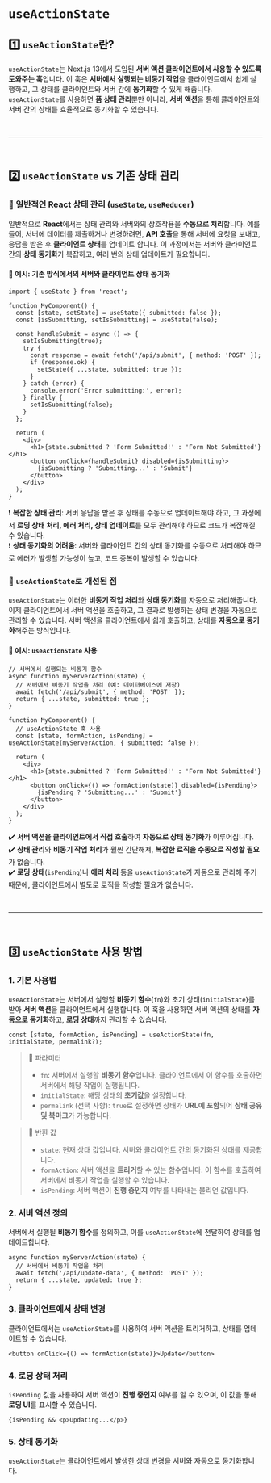# `useActionState`
## 1️⃣ `useActionState`란?
`useActionState`는 Next.js 13에서 도입된 **서버 액션 클라이언트에서 사용할 수 있도록 도와주는 훅**입니다. 이 훅은 **서버에서 실행되는 비동기 작업**을 클라이언트에서 쉽게 실행하고, 그 상태를 클라이언트와 서버 간에 **동기화**할 수 있게 해줍니다. `useActionState`를 사용하면 **폼 상태 관리**뿐만 아니라, **서버 액션**을 통해 클라이언트와 서버 간의 상태를 효율적으로 동기화할 수 있습니다.

<br>

- - -

<br>

## 2️⃣ `useActionState` vs 기존 상태 관리
### 🔹 일반적인 React 상태 관리 (`useState`, `useReducer`) 
일반적으로 **React**에서는 상태 관리와 서버와의 상호작용을 **수동으로 처리**합니다. 예를 들어, 서버에 데이터를 제출하거나 변경하려면, **API 호출**을 통해 서버에 요청을 보내고, 응답을 받은 후 **클라이언트 상태**를 업데이트 합니다. 
이 과정에서는 서버와 클라이언트 간의 **상태 동기화**가 복잡하고, 여러 번의 상태 업데이트가 필요합니다.

#### 🧐 예시: 기존 방식에서의 서버와 클라이언트 상태 동기화
```tsx
import { useState } from 'react';

function MyComponent() {
  const [state, setState] = useState({ submitted: false });
  const [isSubmitting, setIsSubmitting] = useState(false);

  const handleSubmit = async () => {
    setIsSubmitting(true);
    try {
      const response = await fetch('/api/submit', { method: 'POST' });
      if (response.ok) {
        setState({ ...state, submitted: true });
      }
    } catch (error) {
      console.error('Error submitting:', error);
    } finally {
      setIsSubmitting(false);
    }
  };

  return (
    <div>
      <h1>{state.submitted ? 'Form Submitted!' : 'Form Not Submitted'}</h1>
      <button onClick={handleSubmit} disabled={isSubmitting}>
        {isSubmitting ? 'Submitting...' : 'Submit'}
      </button>
    </div>
  );
}
```
❗ **복잡한 상태 관리**: 서버 응답을 받은 후 상태를 수동으로 업데이트해야 하고, 그 과정에서 **로딩 상태 처리, 에러 처리, 상태 업데이트**를 모두 관리해야 하므로 코드가 복잡해질 수 있습니다.   
❗ **상태 동기화의 어려움**: 서버와 클라이언트 간의 상태 동기화를 수동으로 처리해야 하므로 에러가 발생할 가능성이 높고, 코드 중복이 발생할 수 있습니다.

### 🔹 `useActionState`로 개선된 점
`useActionState`는 이러한 **비동기 작업 처리**와 **상태 동기화**를 자동으로 처리해줍니다. 이제 클라이언트에서 서버 액션을 호출하고, 그 결과로 발생하는 상태 변경을 자동으로 관리할 수 있습니다. 서버 액션을 클라이언트에서 쉽게 호출하고, 상태를 **자동으로 동기화**해주는 방식입니다.

#### 🧐 예시: `useActionState` 사용
```tsx
// 서버에서 실행되는 비동기 함수
async function myServerAction(state) {
  // 서버에서 비동기 작업을 처리 (예: 데이터베이스에 저장)
  await fetch('/api/submit', { method: 'POST' });
  return { ...state, submitted: true };
}

function MyComponent() {
  // useActionState 훅 사용
  const [state, formAction, isPending] = useActionState(myServerAction, { submitted: false });

  return (
    <div>
      <h1>{state.submitted ? 'Form Submitted!' : 'Form Not Submitted'}</h1>
      <button onClick={() => formAction(state)} disabled={isPending}>
        {isPending ? 'Submitting...' : 'Submit'}
      </button>
    </div>
  );
}
```
✔️ **서버 액션을 클라이언트에서 직접 호출**하여 **자동으로 상태 동기화**가 이루어집니다.  
✔️ **상태 관리**와 **비동기 작업 처리**가 훨씬 간단해져, **복잡한 로직을 수동으로 작성할 필요**가 없습니다.  
✔️ **로딩 상태**(`isPending`)나 **에러 처리** 등을 `useActionState`가 자동으로 관리해 주기 때문에, 클라이언트에서 별도로 로직을 작성할 필요가 없습니다.

<br>

- - -

<br>

## 3️⃣ `useActionState` 사용 방법
### 1. 기본 사용법
`useActionState`는 서버에서 실행할 **비동기 함수**(`fn`)와 초기 상태(`initialState`)를 받아 **서버 액션**을 클라이언트에서 실행합니다. 이 훅을 사용하면 서버 액션의 상태를 **자동으로 동기화**하고, **로딩 상태**까지 관리할 수 있습니다.
```tsx
const [state, formAction, isPending] = useActionState(fn, initialState, permalink?);
```
> 📌 파라미터
>- `fn`: 서버에서 실행할 **비동기 함수**입니다. 클라이언트에서 이 함수를 호출하면 서버에서 해당 작업이 실행됩니다.
>- `initialState`: 해당 상태의 **초기값**을 설정합니다.
>- `permalink` (선택 사항): `true`로 설정하면 상태가 **URL에 포함**되어 **상태 공유 및 북마크**가 가능합니다.


> 📌 반환 값
> - `state`: 현재 상태 값입니다. 서버와 클라이언트 간의 동기화된 상태를 제공합니다.
> - `formAction`: 서버 액션을 **트리거**할 수 있는 함수입니다. 이 함수를 호출하여 서버에서 비동기 작업을 실행할 수 있습니다.
> - `isPending`: 서버 액션이 **진행 중인지** 여부를 나타내는 불리언 값입니다.

### 2. 서버 액션 정의
서버에서 실행될 **비동기 함수**를 정의하고, 이를 `useActionState`에 전달하여 상태를 업데이트합니다.
```tsx
async function myServerAction(state) {
  // 서버에서 비동기 작업을 처리
  await fetch('/api/update-data', { method: 'POST' });
  return { ...state, updated: true };
}
```

### 3. 클라이언트에서 상태 변경
클라이언트에서는 `useActionState`를 사용하여 서버 액션을 트리거하고, 상태를 업데이트할 수 있습니다.
```tsx
<button onClick={() => formAction(state)}>Update</button>
```

### 4. 로딩 상태 처리
`isPending` 값을 사용하여 서버 액션이 **진행 중인지** 여부를 알 수 있으며, 이 값을 통해 **로딩 UI**를 표시할 수 있습니다.
```tsx
{isPending && <p>Updating...</p>}
```

### 5. 상태 동기화
`useActionState`는 클라이언트에서 발생한 상태 변경을 서버와 자동으로 동기화합니다.